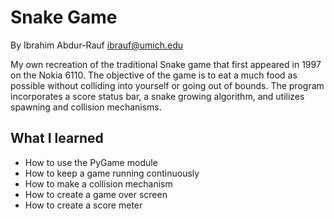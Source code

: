 Snake Game
===========================
By Ibrahim Abdur-Rauf <ibrauf@umich.edu>

My own recreation of the traditional Snake game that first appeared in 1997 on the Nokia 6110. The objective of the game is to eat a much food as possible without colliding into yourself or going out of bounds. The program incorporates a score status bar, a snake growing algorithm, and utilizes spawning and collision mechanisms.

What I learned
-------------------------
- How to use the PyGame module
- How to keep a game running continuously
- How to make a collision mechanism
- How to create a game over screen
- How to create a score meter
